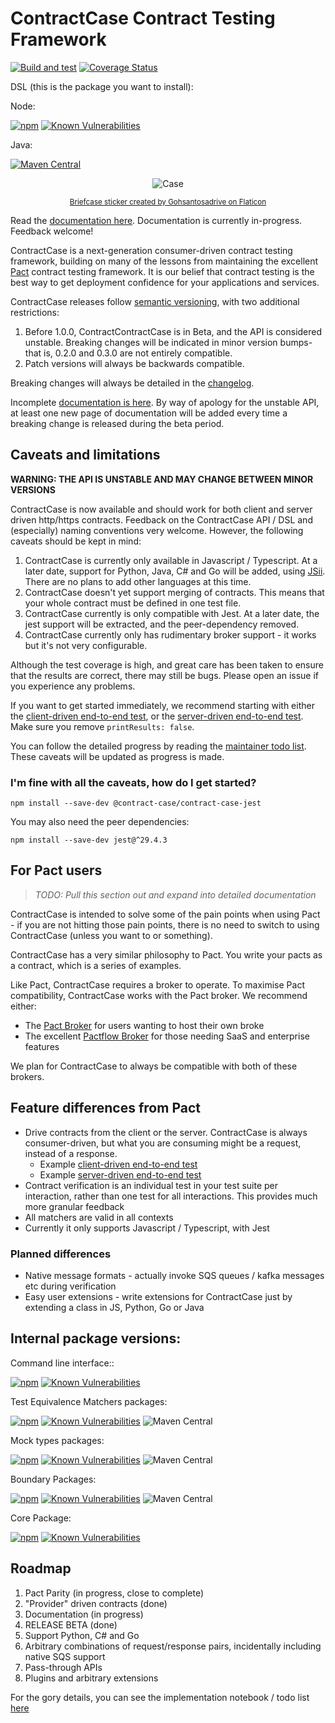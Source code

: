 # ContractCase Contract Testing Framework

[![Build and test](https://github.com/case-contract-testing/case/actions/workflows/build-and-test.yml/badge.svg?branch=main)](https://github.com/case-contract-testing/case/actions/workflows/build-and-test.yml)
[![Coverage Status](https://coveralls.io/repos/github/case-contract-testing/contract-case/badge.svg?branch=main)](https://coveralls.io/github/case-contract-testing/contract-case?branch=main)

DSL (this is the package you want to install):

Node:

[![npm](https://img.shields.io/npm/v/@contract-case/contract-case-jest.svg)](https://www.npmjs.com/package/@contract-case/contract-case-jest)
[![Known Vulnerabilities](https://snyk.io/test/github/case-contract-testing/contract-case/badge.svg?targetFile=packages/contract-case-jest/package.json)](https://snyk.io/test/github/case-contract-testing/contract-case/?targetFile=packages/contract-case-jest//package.json)

Java:

[![Maven Central](https://img.shields.io/maven-central/v/io.contract-testing.contractcase/contract-case?label=contract-case%3A%20maven)](https://central.sonatype.com/artifact/io.contract-testing.contractcase/contract-case)

<span align="center">

![Case](https://github.com/case-contract-testing/contract-case/raw/main/docs/suitcase.png)

<sub>[Briefcase sticker created by Gohsantosadrive on Flaticon](https://www.flaticon.com/free-stickers/law)</sub>

</span>

Read the [documentation here](https://case.contract-testing.io/docs/intro/). Documentation is currently in-progress. Feedback welcome!

ContractCase is a next-generation consumer-driven contract testing framework, building
on many of the lessons from maintaining the excellent [Pact](pact.io) contract testing
framework. It is our belief that contract testing is the best way to get
deployment confidence for your applications and services.

ContractCase releases follow [semantic versioning](https://semver.org/), with two additional restrictions:

1. Before 1.0.0, ContractContractCase is in Beta, and the API is considered unstable. Breaking changes will be indicated in minor
   version bumps- that is, 0.2.0 and 0.3.0 are not entirely compatible.
2. Patch versions will always be backwards compatible.

Breaking changes will always be detailed in the [changelog](./CHANGELOG.md).

Incomplete [documentation is here](https://case.contract-testing.io/docs/intro/). By way of apology for the unstable API, at least one new page of documentation will be added every time a breaking change is released during the beta period.

## Caveats and limitations

**WARNING: THE API IS UNSTABLE AND MAY CHANGE BETWEEN MINOR VERSIONS**

ContractCase is now available and should work for both client and server driven http/https
contracts. Feedback on the ContractCase API / DSL and (especially) naming
conventions very welcome. However, the following caveats should be kept in mind:

1. ContractCase is currently only available in Javascript / Typescript. At a later date, support for Python, Java, C# and Go will be added, using [JSii](https://aws.github.io/jsii/). There are no plans to add other languages at this time.
1. ContractCase doesn't yet support merging of contracts. This means that your whole contract must be defined in one test file.
1. ContractCase currently is only compatible with Jest. At a later date, the jest support will be extracted, and the peer-dependency removed.
1. ContractCase currently only has rudimentary broker support - it works but it's not very configurable.

Although the test coverage is high, and great care has been taken to ensure that the results are correct, there may still be bugs. Please open an issue if you experience any problems.

If you want to get started immediately, we recommend starting with either the [client-driven end-to-end test](src/index.http.requestingCDC.spec.ts), or the [server-driven end-to-end test](src/index.http.respondingPDC.spec.ts). Make sure you remove `printResults: false`.

You can follow the detailed progress by reading the [maintainer todo list](./docs/maintainers/todo.md). These caveats will be updated as progress is made.

### I'm fine with all the caveats, how do I get started?

```
npm install --save-dev @contract-case/contract-case-jest
```

You may also need the peer dependencies:

```
npm install --save-dev jest@^29.4.3
```

## For Pact users

> _TODO: Pull this section out and expand into detailed documentation_

ContractCase is intended to solve some of the pain points when using Pact - if
you are not hitting those pain points, there is no need to switch to using ContractCase (unless
you want to or something).

ContractCase has a very similar philosophy to Pact. You write your pacts as a contract, which is a series of examples.

Like Pact, ContractCase requires a broker to operate. To maximise Pact compatibility, ContractCase works with the Pact broker. We
recommend either:

- The [Pact Broker](https://github.com/pact-foundation/pact_broker) for users wanting to host their own broke
- The excellent [Pactflow Broker](https://pactflow.io) for those needing SaaS and enterprise features

We plan for ContractCase to always be compatible with both of these brokers.

## Feature differences from Pact

- Drive contracts from the client or the server. ContractCase is always consumer-driven, but what you are consuming might be a request, instead of a response.
  - Example [client-driven end-to-end test](src/index.http.requestingCDC.spec.ts)
  - Example [server-driven end-to-end test](src/index.http.respondingPDC.spec.ts)
- Contract verification is an individual test in your test suite per interaction, rather than one test for all interactions. This provides much more granular feedback
- All matchers are valid in all contexts
- Currently it only supports Javascript / Typescript, with Jest

### Planned differences

- Native message formats - actually invoke SQS queues / kafka messages etc during verification
- Easy user extensions - write extensions for ContractCase just by extending a class in JS, Python, Go or Java

## Internal package versions:

Command line interface::

[![npm](https://img.shields.io/npm/v/@contract-case/cli.svg?label=cli%3A%20npm)](https://www.npmjs.com/package/@contract-case/cli)
[![Known Vulnerabilities](https://snyk.io/test/github/case-contract-testing/contract-case/badge.svg?targetFile=packages/contract-case-cli/package.json)](https://snyk.io/test/github/case-contract-testing/contract-case/?targetFile=packages/contract-case-cli/package.json)

Test Equivalence Matchers packages:

[![npm](https://img.shields.io/npm/v/@contract-case/test-equivalence-matchers.svg?label=test-equivalence-matchers%3A%20npm)](https://www.npmjs.com/package/@contract-case/test-equivalence-matchers)
[![Known Vulnerabilities](https://snyk.io/test/github/case-contract-testing/contract-case/badge.svg?targetFile=packages/test-equivalence-matchers/package.json)](https://snyk.io/test/github/case-contract-testing/contract-case/?targetFile=packages/test-equivalence-matchers/package.json)
![Maven Central](https://img.shields.io/maven-central/v/io.contract-testing.contractcase/test-equivalence-matchers?label=test-equivalence-matchers%3A%20maven)

Mock types packages:

[![npm](https://img.shields.io/npm/v/@contract-case/case-example-mock-types.svg?label=case-example-mock-types%3A%20npm)](https://www.npmjs.com/package/@contract-case/case-example-mock-types)
[![Known Vulnerabilities](https://snyk.io/test/github/case-contract-testing/contract-case/badge.svg?targetFile=packages/case-example-mock-types/package.json)](https://snyk.io/test/github/case-contract-testing/contract-case/?targetFile=packages/case-example-mock-types/package.json)
![Maven Central](https://img.shields.io/maven-central/v/io.contract-testing.contractcase/case_example_mock_types?label=case_example_mock_types%3A%20maven)

Boundary Packages:

[![npm](https://img.shields.io/npm/v/@contract-case/case-boundary.svg?label=case-boundary%3A%20npm)](https://www.npmjs.com/package/@contract-case/case-boundary)
[![Known Vulnerabilities](https://snyk.io/test/github/case-contract-testing/contract-case/badge.svg?targetFile=packages/case-boundary/package.json)](https://snyk.io/test/github/case-contract-testing/contract-case?targetFile=packages/case-boundary/package.json)
![Maven Central](https://img.shields.io/maven-central/v/io.contract-testing.contractcase/case_boundary?label=case_boundary%3A%20maven)

Core Package:

[![npm](https://img.shields.io/npm/v/@contract-case/case-core.svg)](https://www.npmjs.com/package/@contract-case/case-core)
[![Known Vulnerabilities](https://snyk.io/test/github/case-contract-testing/contract-case/badge.svg?targetFile=packages/case-core/package.json)](https://snyk.io/test/github/case-contract-testing/contract-case/?targetFile=packages/case-core/package.json)

## Roadmap

1. Pact Parity (in progress, close to complete)
2. "Provider" driven contracts (done)
3. Documentation (in progress)
4. RELEASE BETA (done)
5. Support Python, C# and Go
6. Arbitrary combinations of request/response pairs, incidentally including native SQS support
7. Pass-through APIs
8. Plugins and arbitrary extensions

For the gory details, you can see the implementation notebook / todo list [here](docs/maintainers/todo.md)

<!--- cspell:dictionaries !html --->
